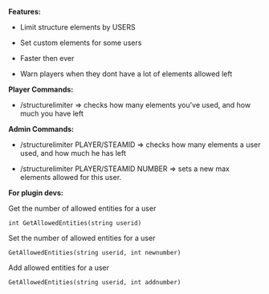 **Features:**

- Limit structure elements by USERS

- Set custom elements for some users

- Faster then ever 
- Warn players when they dont have a lot of elements allowed left


**Player Commands:**

- /structurelimiter => checks how many elements you've used, and how much you have left

**Admin Commands:**

- /structurelimiter PLAYER/STEAMID => checks how many elements a user used, and how much he has left

- /structurelimiter PLAYER/STEAMID NUMBER => sets a new max elements allowed for this user.

**For plugin devs:**


Get the number of allowed entities for a user

````
int GetAllowedEntities(string userid)
````

Set the number of allowed entities for a user

````
GetAllowedEntities(string userid, int newnumber)
````

Add allowed entities for a user

````
GetAllowedEntities(string userid, int addnumber)
````